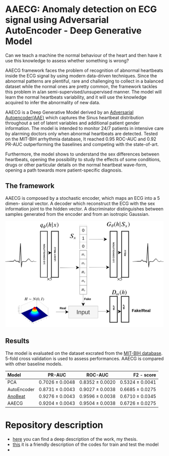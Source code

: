 # AAECG: Anomaly detection on ECG signal using Adversarial AutoEncoder - Deep Generative Model

Can we teach a machine the normal behaviour of the heart and then have it use this knowledge to assess whether something is wrong? 

AAECG framework faces the problem of recognition of abnormal heartbeats inside the ECG signal by using modern data-driven techniques. Since the abnormal patterns are plentiful, rare and challenging to collect in a balanced dataset while the normal ones are pretty common, the framework tackles this problem in a/an semi-supervised/unsupervised manner. The model will learn the normal heartbeats variability, and it will use the knowledge acquired to infer the abnormality of new data. 

AAECG is a Deep Generative Model derived by an [Adversarial Autoencoder(AAE)](https://arxiv.org/abs/1511.05644) which captures the Sinus heartbeat distribution throughout a set of latent variables and additional patient gender information. The model is intended to monitor 24/7 patients in intensive care by alarming doctors only when abnormal heartbeats are detected. Tested on the MIT-BIH arrhythmia database, It reached 0.95 ROC-AUC and 0.92 PR-AUC outperforming the baselines and competing with the state-of-art.

Furthermore, the model shows to understand the sex differences between heartbeats, opening the possibility to study the effects of some conditions, drugs or other particular details on the normal heartbeat wave-form, opening a path towards more patient-specific diagnosis.

## The framework

AAECG is composed by a stochastic encoder, which maps an ECG into a 5 dimen-
sional vector. A decoder which reconstruct the ECG with the sex information joint to the hidden
vector. A discriminator distinguishes between samples generated from the encoder and from an
isotropic Gaussian.

<img src="images/AAECG.png" width="700">

## Results

The model is evaluated on the dataset excrated from the [MIT-BIH database](https://physionet.org/content/mitdb/1.0.0/). 
5-fold cross validation is used to assess performances.
AAECG is compared with other baseline models. 

| Model        | PR-AUC              | ROC-AUC            | F2 - score      |
| :---         |     :---:           |          :---:      | ---: |
| PCA          | 0.7026 ± 0.0048     | 0.8352 ± 0.0020    | 0.5324 ± 0.0041 |
| AutoEncoder     | 0.8731 ± 0.0043            | 0.9027 ± 0.0038       | 0.6685 ± 0.0275|
| [AnoBeat](https://ieeexplore.ieee.org/abstract/document/9172828)     |  0.9276 ± 0.0043            | 0.9596 ± 0.0038       |0.6710 ± 0.0345|
| AAECG     | 0.9204 ± 0.0043            | 0.9504 ± 0.0038       | 0.6726  ± 0.0275|

# Repository description

- [here](AAECG.pdf) you can find a deep description of the work, my thesis.
- [this](TRAIN_TEST_AAECG.ipynb) it is a friendly description of the codes for train and test the model
- 
